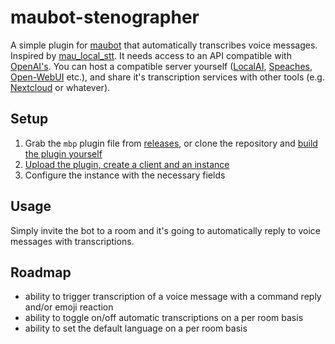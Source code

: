 # maubot-stenographer

A simple plugin for [maubot](https://mau.bot) that automatically transcribes voice messages. Inspired by [mau_local_stt](https://github.com/ElishaAz/mau_local_stt). It needs access to an API compatible with [OpenAI's](https://platform.openai.com/docs/api-reference). You can host a compatible server yourself ([LocalAI](https://localai.io/features/audio-to-text/), [Speaches](https://github.com/speaches-ai/speaches), [Open-WebUI](https://docs.openwebui.com/getting-started/advanced-topics/env-configuration#whisper-speech-to-text-local) etc.), and share it's transcription services with other tools (e.g. [Nextcloud](https://github.com/nextcloud/integration_openai) or whatever).

## Setup

1. Grab the `mbp` plugin file from [releases](../../releases), or clone the repository and [build the plugin yourself](https://docs.mau.fi/maubot/usage/cli/build.html)
2. [Upload the plugin, create a client and an instance](https://docs.mau.fi/maubot/usage/basic.html)
3. Configure the instance with the necessary fields

## Usage

Simply invite the bot to a room and it's going to automatically reply to voice messages with transcriptions.

## Roadmap

- ability to trigger transcription of a voice message with a command reply and/or emoji reaction
- ability to toggle on/off automatic transcriptions on a per room basis
- ability to set the default language on a per room basis

